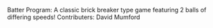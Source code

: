 Batter Program:
  A classic brick breaker type game featuring 2 balls of differing speeds!
Contributers:
  David Mumford

